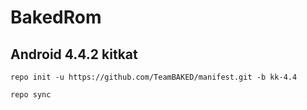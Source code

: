 <h1>BakedRom</h1>
<h2>Android 4.4.2 kitkat</h2>

<pre><code>repo init -u https://github.com/TeamBAKED/manifest.git -b kk-4.4</code></pre>
<pre><code>repo sync</code></pre>
